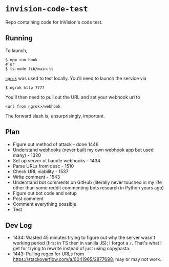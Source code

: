# `invision-code-test`

Repo containing code for InVision's code test.

## Running

To launch,

```
$ npm run hook
# or
$ ts-node lib/main.ts
```

[`ngrok`](https://ngrok.com/) was used to test locally. You'll need to launch the service via

```
$ ngrok http 7777
```

You'll then need to pull out the URL and set your webhook url to

```
<url from ngrok>/webhook
```

The forward slash is, unsurprisingly, important.

## Plan

* Figure out method of attack - done 1446
* Understand webhooks (never built my own webhook app but used many) - 1320
* Set up server ot handle webhooks - 1434
* Parse URLs from desc - 1510
* Check URL viability - 1537
* Write comment - 1543
* Understand bot comments on GitHub (literally never touched in my life other than some reddit commenting bots research in Python years ago)
* Figure out bot code and setup
* Post comment
* Comment everything possible
* Test

## Dev Log

* 1434: Wasted 45 minutes trying to figure out why the server wasn't working period (first in TS then in vanilla JS); I forgot a `/`. That's what I get for trying to rewrite instead of just using copypasta.
* 1443: Pulling regex for URLs from https://stackoverflow.com/a/6041965/2877698; may or may not work.
